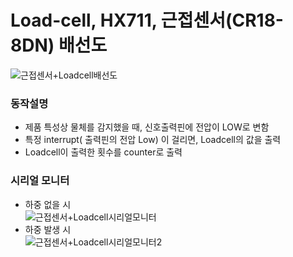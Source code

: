 # Load-cell, HX711, 근접센서(CR18-8DN) 배선도
![근접센서+Loadcell배선도](https://user-images.githubusercontent.com/98401825/163947656-780d2719-431a-42b6-b0f5-162eb38d7ec0.png)

### 동작설명  
* 제품 특성상 물체를 감지했을 때, 신호출력핀에 전압이 LOW로 변함
* 특정 interrupt( 출력핀의 전압 Low) 이 걸리면, Loadcell의 값을 출력  
* Loadcell이 출력한 횟수를 counter로 출력  

### 시리얼 모니터  
* 하중 없을 시  
![근접센서+Loadcell시리얼모니터](https://user-images.githubusercontent.com/98401825/163946248-726e9855-8e51-45f1-8fc8-cf78a5f9518f.png)  
* 하중 발생 시  
![근접센서+Loadcell시리얼모니터2](https://user-images.githubusercontent.com/98401825/163946353-0b335dbd-8a80-48ca-8095-ff68fd24ba49.png)


 

